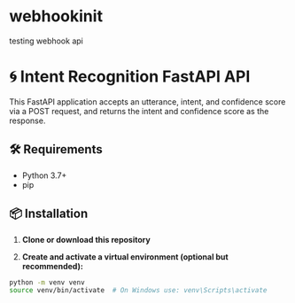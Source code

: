 # webhookinit
testing webhook api
# 🌀 Intent Recognition FastAPI API

This FastAPI application accepts an utterance, intent, and confidence score via a POST request, and returns the intent and confidence score as the response.

## 🛠 Requirements

- Python 3.7+
- pip

## 📦 Installation

1. **Clone or download this repository**

2. **Create and activate a virtual environment (optional but recommended):**

```bash
python -m venv venv
source venv/bin/activate  # On Windows use: venv\Scripts\activate
